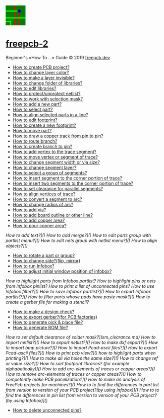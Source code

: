 ![](/pictures/upload.png) 
# [freepcb-2](https://freepcb.dev)

Beginner's «How To ...» Guide  © 2019 [freepcb.dev](https://freepcb.dev)

* [How to create PCB project?](new_project.md)
* [How to change layer color?](colors.md)
* [How to make a layer invisible?](layer_vis.md)
* [How to change folder of libraries?](lib_folder.md)
* [How to edit libraries?](fp_edit.md)
* [How to protect/unprotect netlist?](unprotect_nl.md)
* [How to work with selection mask?](sel_mask.md)
* [How to add a new part?](add_part.md)
* [How to select part?](select_part.md)
* [How to align selected parts in a line?](line_up.md)
* [How to edit footprint?](edit_fp.md)
* [How to create a new footprint?](new_fp.md)
* [How to move part?](move_part.md)
* [How to draw a copper track from pin to pin?](route.md)
* [How to route branch?](routing_branch.md)
* [How to create branch to pin?](edit_traces.md)
* [How to add vertex to the trace segment?](add_vertex.md)
* [How to move vertex or segment of trace?](move_seg.md)
* [How to change segment width or via size?](seg_width.md)
* [How to change segment layer?](seg_layer.md)
* [How to select a group of segments?](sel_seg_gr.md)
* [How to insert segment to the corner portion of trace?](insert_seg.md)
* [How to insert two segments to the corner portion of trace?](insert_seg2.md)
* [How to set clearance for parallel segments?](set_seg_clearance.md)
* [How to align vertices of trace?](align_vertex.md)
* [How to convert a segment to arc?](seg_2_arc.md)
* [How to change radius of arc?](seg_change_rad.md)
* [How to add via?](add_via.md)
* [How to add board outline or other line?](add_polyline.md)
* [How to add copper area?](add_area.md)
* [How to pour copper area?](pour_area.md)

_How to add text?]()
How to add merge?]()
How to edit parts group with partlist menu?]()
How to edit nets group with netlist menu?]()
How to align objects?]()_
* [How to rotate a part or group?](rotate.md)
* [How to change side?(flip, mirror)](side.md)
* [How to run Infobox?](IB_run.md)
* [How to adjust initial window position of infobox?](IB_win_pos.md)

_How to highlight parts from Infobox partlist?
How to highlight pins or nets from Infobox pinlist?
How to print a list of unconnected pins?
How to use Infobox filter?]()
How to save Infobox partlist?]()
How to export Infobox partlist?]()
How to filter parts whose pads have paste mask?]()
How to create a gerber file for making a stencil?_
* [How to make a design check?](DRC.md)
* [How to export gerber?(for PCB factories)](gerber.md)
* [How to generate pick & place file?](pnp.md)
* [How to generate BOM file?](bom.md)

_How to set default clearance of solder mask?](sm_clearance.md)
How to import netlist?]()
How to export netlist?]()
How to make dxf export?]()
How to import bmp picture?]()
How to import Pcad-ascii files?]()
How to export Pcad-ascii files?]()
How to print pcb view?]()
how to highlight parts when printing?]()
How to make all via holes the same size?]()
How to change ref or value size?]()
How to sort footprint libraries? (for example alphabetically)]()
How to add arc-elements of traces or copper areas?]()
How to remove arc-elements of traces or copper areas?]()
How to competently make PCB panelization?]()
How to make an analysis of FreePcb projects for machines?]()
How to to find the differences in part list from version to version of your PCB project?(by using Infobox)]()
How to to find the differences in pin list from version to version of your PCB project?(by using Infobox)]()_

* [How to delete unconnected pins?](del_u_pins.md)








